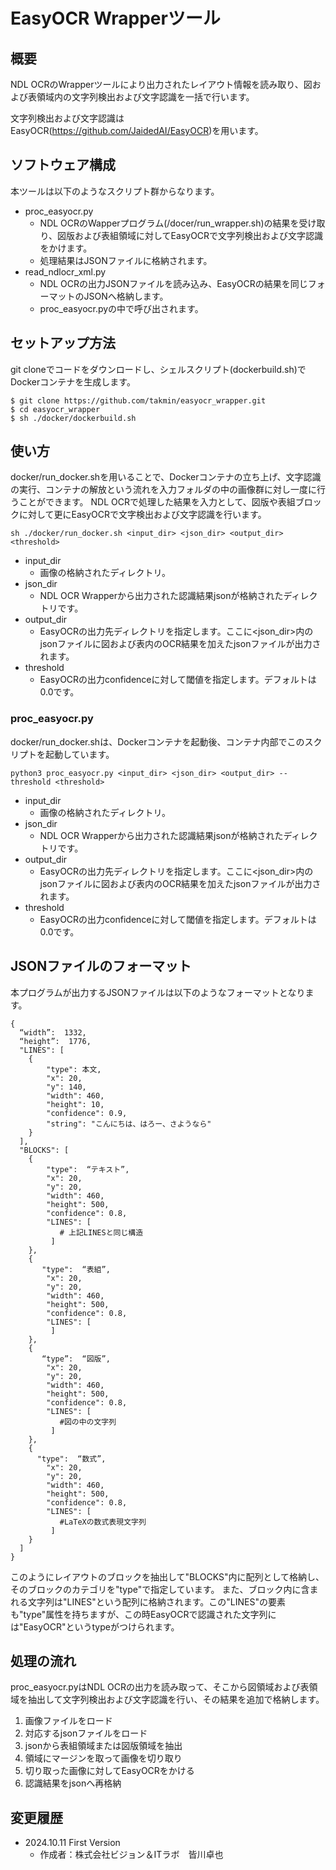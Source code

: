 # EasyOCR Wrapperツール

## 概要
NDL OCRのWrapperツールにより出力されたレイアウト情報を読み取り、図および表領域内の文字列検出および文字認識を一括で行います。

文字列検出および文字認識はEasyOCR(https://github.com/JaidedAI/EasyOCR)を用います。


## ソフトウェア構成
本ツールは以下のようなスクリプト群からなります。
* proc_easyocr.py
    * NDL OCRのWapperプログラム(/docer/run_wrapper.sh)の結果を受け取り、図版および表組領域に対してEasyOCRで文字列検出および文字認識をかけます。
    * 処理結果はJSONファイルに格納されます。
* read_ndlocr_xml.py
    * NDL OCRの出力JSONファイルを読み込み、EasyOCRの結果を同じフォーマットのJSONへ格納します。
    * proc_easyocr.pyの中で呼び出されます。


## セットアップ方法

git cloneでコードをダウンロードし、シェルスクリプト(dockerbuild.sh)でDockerコンテナを生成します。

```
$ git clone https://github.com/takmin/easyocr_wrapper.git
$ cd easyocr_wrapper
$ sh ./docker/dockerbuild.sh
```


## 使い方

docker/run_docker.shを用いることで、Dockerコンテナの立ち上げ、文字認識の実行、コンテナの解放という流れを入力フォルダの中の画像群に対し一度に行うことができます。
NDL OCRで処理した結果を入力として、図版や表組ブロックに対して更にEasyOCRで文字検出および文字認識を行います。

```
sh ./docker/run_docker.sh <input_dir> <json_dir> <output_dir> <threshold>
```
* input_dir
    * 画像の格納されたディレクトリ。
* json_dir
    * NDL OCR Wrapperから出力された認識結果jsonが格納されたディレクトリです。
* output_dir
    * EasyOCRの出力先ディレクトリを指定します。ここに<json_dir>内のjsonファイルに図および表内のOCR結果を加えたjsonファイルが出力されます。
* threshold
    * EasyOCRの出力confidenceに対して閾値を指定します。デフォルトは0.0です。


### proc_easyocr.py
docker/run_docker.shは、Dockerコンテナを起動後、コンテナ内部でこのスクリプトを起動しています。
```
python3 proc_easyocr.py <input_dir> <json_dir> <output_dir> --threshold <threshold>
```
* input_dir
    * 画像の格納されたディレクトリ。
* json_dir
    * NDL OCR Wrapperから出力された認識結果jsonが格納されたディレクトリです。
* output_dir
    * EasyOCRの出力先ディレクトリを指定します。ここに<json_dir>内のjsonファイルに図および表内のOCR結果を加えたjsonファイルが出力されます。
* threshold
    * EasyOCRの出力confidenceに対して閾値を指定します。デフォルトは0.0です。



## JSONファイルのフォーマット
本プログラムが出力するJSONファイルは以下のようなフォーマットとなります。

```
{
  “width”:  1332,
  “height”:  1776,
  "LINES": [
    {
        "type": 本文,
        "x": 20,
        "y": 140,
        "width": 460,
        "height": 10,
        "confidence": 0.9,
        "string": "こんにちは、はろー、さようなら" 
    }
  ],
  "BLOCKS": [
    {
        "type":  “テキスト”,
        "x": 20,
        "y": 20,
        "width": 460,
        "height": 500,
        "confidence": 0.8,
        "LINES": [
           # 上記LINESと同じ構造
         ]
    },
    {
       "type":  “表組”,
        "x": 20,
        "y": 20,
        "width": 460,
        "height": 500,
        "confidence": 0.8,
        "LINES": [
         ]
    },
    {
       “type”:  “図版”,
        "x": 20,
        "y": 20,
        "width": 460,
        "height": 500,
        "confidence": 0.8,
        "LINES": [
           #図の中の文字列
         ]
    },
    {
　　 　"type":  “数式”,
        "x": 20,
        "y": 20,
        "width": 460,
        "height": 500,
        "confidence": 0.8,
        "LINES": [
           #LaTeXの数式表現文字列
         ]
    }
  ]
}  

```
このようにレイアウトのブロックを抽出して"BLOCKS"内に配列として格納し、そのブロックのカテゴリを"type"で指定しています。
また、ブロック内に含まれる文字列は"LINES"という配列に格納されます。この"LINES"の要素も"type"属性を持ちますが、この時EasyOCRで認識された文字列には"EasyOCR"というtypeがつけられます。


## 処理の流れ

proc_easyocr.pyはNDL OCRの出力を読み取って、そこから図領域および表領域を抽出して文字列検出および文字認識を行い、その結果を追加で格納します。
1. 画像ファイルをロード
2. 対応するjsonファイルをロード
3. jsonから表組領域または図版領域を抽出
4. 領域にマージンを取って画像を切り取り
5. 切り取った画像に対してEasyOCRをかける
6. 認識結果をjsonへ再格納


## 変更履歴
* 2024.10.11 First Version
    * 作成者：株式会社ビジョン＆ITラボ　皆川卓也
